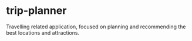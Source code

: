 # trip-planner

Travelling related application, focused on planning and recommending the best locations and attractions.
